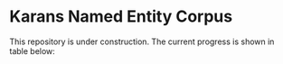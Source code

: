 # Karans Named Entity Corpus

This repository is under construction. The current progress is shown in table below: 



